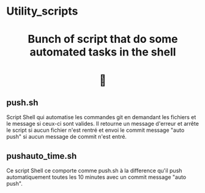 # Utility_scripts
<h1 align="center"> Bunch of script that do some automated tasks in the shell </h1>
<h1 align="center">🚀</h1>

<h2>push.sh</h2> Script Shell qui automatise les commandes git en demandant les fichiers et le message si ceux-ci sont valides.
Il retourne un message d'erreur et arrête le script si aucun fichier n'est rentré et envoi le commit message "auto push"
si aucun message de commit n'est entré.

<h2>pushauto_time.sh</h2> Ce script Shell ce comporte comme push.sh à la difference qu'il push automatiquement toutes les 10 minutes avec un commit message "auto push".

